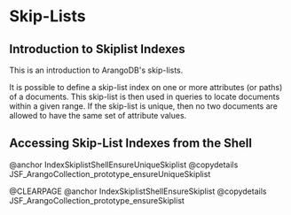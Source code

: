 <a name="skip-lists"></a>
# Skip-Lists


<a name="introduction_to_skiplist_indexes"></a>
## Introduction to Skiplist Indexes

This is an introduction to ArangoDB's skip-lists.

It is possible to define a skip-list index on one or more attributes (or paths)
of a documents. This skip-list is then used in queries to locate documents
within a given range. If the skip-list is unique, then no two documents are
allowed to have the same set of attribute values.

<a name="accessing_skip-list_indexes_from_the_shell"></a>
## Accessing Skip-List Indexes from the Shell

@anchor IndexSkiplistShellEnsureUniqueSkiplist
@copydetails JSF_ArangoCollection_prototype_ensureUniqueSkiplist

@CLEARPAGE
@anchor IndexSkiplistShellEnsureSkiplist
@copydetails JSF_ArangoCollection_prototype_ensureSkiplist
